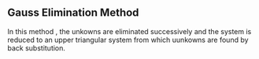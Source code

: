 
## Gauss Elimination Method

In this method , the unkowns are eliminated successively and the system is reduced to an upper triangular system from which uunkowns are found by back substitution. 
